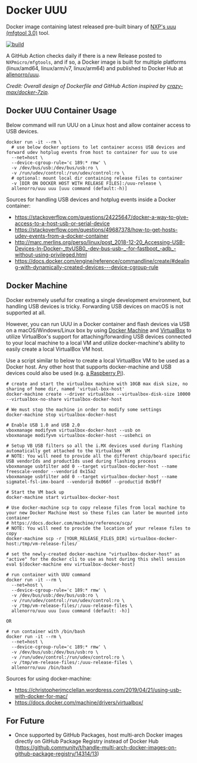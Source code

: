 # Docker UUU
Docker image containing latest released pre-built binary of [NXP's uuu (mfgtool 3.0)](https://github.com/NXPmicro/mfgtools) tool.

[![build](https://github.com/nosidewen/docker-uuu/workflows/build/badge.svg)](https://github.com/nosidewen/docker-uuu/actions?query=workflow%3Abuild)

A GitHub Action checks daily if there is a new Release posted to `NXPmicro/mfgtools`, and if so, a Docker image is built for multiple platforms (linux/amd64, linux/arm/v7, linux/arm64) and published to Docker Hub at [allenorro/uuu](https://hub.docker.com/r/allenorro/uuu).

_Credit: Overall design of Dockerfile and GitHub Action inspired by [crazy-max/docker-7zip](https://github.com/crazy-max/docker-7zip)._

## Docker UUU Container Usage
Below command will run UUU on a Linux host and allow container access to USB devices.

```
docker run -it --rm \
  # use below docker options to let container access USB devices and forward udev hotplug events from host to container for uuu to use
  --net=host \
  --device-cgroup-rule='c 189:* rmw' \
  -v /dev/bus/usb:/dev/bus/usb:ro \
  -v /run/udev/control:/run/udev/control:ro \
  # optional: mount local dir containing release files to container
  -v [DIR ON DOCKER HOST WITH RELEASE FILES]:/uuu-release \
  allenorro/uuu uuu [uuu command (default:-h)]
  ```

Sources for handling USB devices and hotplug events inside a Docker container:
- https://stackoverflow.com/questions/24225647/docker-a-way-to-give-access-to-a-host-usb-or-serial-device
- https://stackoverflow.com/questions/49687378/how-to-get-hosts-udev-events-from-a-docker-container
- http://marc.merlins.org/perso/linux/post_2018-12-20_Accessing-USB-Devices-In-Docker-_ttyUSB0_-dev-bus-usb-_-for-fastboot_-adb_-without-using-privileged.html
- https://docs.docker.com/engine/reference/commandline/create/#dealing-with-dynamically-created-devices---device-cgroup-rule

## Docker Machine
Docker extremely useful for creating a single development environment, but handling USB devices is tricky. Forwarding USB devices on macOS is not supported at all.

However, you can run UUU in a Docker container and flash devices via USB on a macOS/Windows/Linux box by using [Docker Machine](https://docs.docker.com/machine/overview/) and [VirtualBox](https://www.virtualbox.org/) to utilize VirtualBox's support for attaching/forwarding USB devices connected to your local machine to a local VM and utilize docker-machine's ability to easily create a local VirtualBox VM host. 

Use a script similar to below to create a local VirtualBox VM to be used as a Docker host. Any other host that supports docker-machine and USB devices could also be used (e.g. [a Raspberry Pi](https://www.youtube.com/watch?v=EgSmnwbTGxU)).

```
# create and start the virtualbox machine with 10GB max disk size, no sharing of home dir, named 'virtual-box-host'
docker-machine create --driver virtualbox --virtualbox-disk-size 10000 --virtualbox-no-share virtualbox-docker-host

# We must stop the machine in order to modify some settings
docker-machine stop virtualbox-docker-host

# Enable USB 1.0 and USB 2.0
vboxmanage modifyvm virtualbox-docker-host --usb on
vboxmanage modifyvm virtualbox-docker-host --usbehci on

# Setup VB USB filters so all the i.MX devices used during flashing automatically get attached to the Virtualbox VM 
# NOTE: You will need to provide all the different chip/board specific USB vendorIds and productIds used during flashing process
vboxmanage usbfilter add 0 --target virtualbox-docker-host --name freescale-vendor --vendorid 0x15a2
vboxmanage usbfilter add 0 --target virtualbox-docker-host --name sigmatel-fsl-imx-board --vendorid 0x066f --productid 0x9bff

# Start the VM back up
docker-machine start virtualbox-docker-host

# Use docker-machine scp to copy release files from local machine to your new Docker Machine Host so these files can later be mounted into container
# https://docs.docker.com/machine/reference/scp/
# NOTE: You will need to provide the location of your release files to copy
docker-machine scp -r [YOUR_RELEASE_FILES_DIR] virtualbox-docker-host:/tmp/vm-release-files/

# set the newly-created docker-machine "virtualbox-docker-host" as "active" for the docker cli to use as host during this shell session
eval $(docker-machine env virtualbox-docker-host)

# run container with UUU command
docker run -it --rm \
  --net=host \
  --device-cgroup-rule='c 189:* rmw' \
  -v /dev/bus/usb:/dev/bus/usb:ro \
  -v /run/udev/control:/run/udev/control:ro \
  -v /tmp/vm-release-files/:/uuu-release-files \
  allenorro/uuu uuu [uuu command (default: -h)]

OR

# run container with /bin/bash
docker run -it --rm \
  --net=host \
  --device-cgroup-rule='c 189:* rmw' \
  -v /dev/bus/usb:/dev/bus/usb:ro \
  -v /run/udev/control:/run/udev/control:ro \
  -v /tmp/vm-release-files/:/uuu-release-files \
  allenorro/uuu /bin/bash
```

Sources for using docker-machine:
- https://christopherjmcclellan.wordpress.com/2019/04/21/using-usb-with-docker-for-mac/
- https://docs.docker.com/machine/drivers/virtualbox/

## For Future
- Once supported by GitHub Packages, host multi-arch Docker images directly on GitHub Package Registry instead of Docker Hub (https://github.community/t/handle-multi-arch-docker-images-on-github-package-registry/14314/13)
